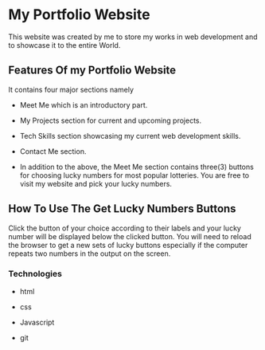 # **My Portfolio Website**

This website was created by me to store my works in web development and to showcase it to the entire World.

## **Features Of my Portfolio Website**

It contains four major sections namely
+ Meet Me which is an introductory part.
 
+ My Projects section for current and upcoming projects.

+ Tech Skills section showcasing my current web development skills.
 
+ Contact Me section.

+ In addition to the above, the Meet Me section contains three(3) buttons for choosing lucky numbers for most popular lotteries. You are free to visit my website and pick your lucky numbers.

## **How To Use The Get Lucky Numbers Buttons**

Click the button of your choice according to their labels and your lucky number will be displayed below the clicked button. You will need to reload the browser to get a new sets of lucky buttons especially if the computer repeats two numbers in the output on the screen.


### **Technologies**

+ html

+ css

+ Javascript

+ git

